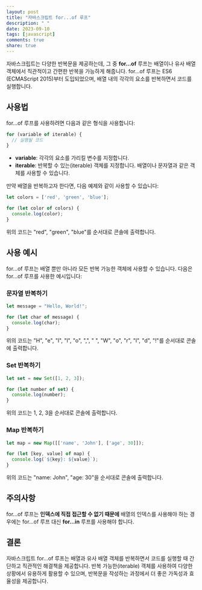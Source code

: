```yaml
---
layout: post
title: "자바스크립트 for...of 루프"
description: " "
date: 2023-09-10
tags: [javascript]
comments: true
share: true
---
```


자바스크립트는 다양한 반복문을 제공하는데, 그 중 **for...of** 루프는 배열이나 유사 배열 객체에서 직관적이고 간편한 반복을 가능하게 해줍니다. for...of 루프는 ES6 (ECMAScript 2015)부터 도입되었으며, 배열 내의 각각의 요소를 반복하면서 코드를 실행합니다.

## 사용법

for...of 루프를 사용하려면 다음과 같은 형식을 사용합니다:

```javascript
for (variable of iterable) {
  // 실행될 코드
}
```

- **variable**: 각각의 요소를 가리킬 변수를 지정합니다.
- **iterable**: 반복할 수 있는(iterable) 객체를 지정합니다. 배열이나 문자열과 같은 객체를 사용할 수 있습니다.

만약 배열을 반복하고자 한다면, 다음 예제와 같이 사용할 수 있습니다:

```javascript
let colors = ['red', 'green', 'blue'];

for (let color of colors) {
  console.log(color);
}
```

위의 코드는 "red", "green", "blue"를 순서대로 콘솔에 출력합니다.

## 사용 예시

for...of 루프는 배열 뿐만 아니라 모든 반복 가능한 객체에 사용할 수 있습니다. 다음은 for...of 루프를 사용한 예시입니다:

### 문자열 반복하기

```javascript
let message = "Hello, World!";

for (let char of message) {
  console.log(char);
}
```

위의 코드는 "H", "e", "l", "l", "o", ",", " ", "W", "o", "r", "l", "d", "!"를 순서대로 콘솔에 출력합니다.

### Set 반복하기

```javascript
let set = new Set([1, 2, 3]);

for (let number of set) {
  console.log(number);
}
```

위의 코드는 1, 2, 3을 순서대로 콘솔에 출력합니다.

### Map 반복하기

```javascript
let map = new Map([['name', 'John'], ['age', 30]]);

for (let [key, value] of map) {
  console.log(`${key}: ${value}`);
}
```

위의 코드는 "name: John", "age: 30"을 순서대로 콘솔에 출력합니다.

## 주의사항

for...of 루프는 **인덱스에 직접 접근할 수 없기 때문에** 배열의 인덱스를 사용해야 하는 경우에는 for...of 루프 대신 **for...in** 루프를 사용해야 합니다.

## 결론

자바스크립트 for...of 루프는 배열과 유사 배열 객체를 반복하면서 코드를 실행할 때 간단하고 직관적인 해결책을 제공합니다. 반복 가능한(iterable) 객체를 사용하여 다양한 상황에서 유용하게 활용할 수 있으며, 반복문을 작성하는 과정에서 더 좋은 가독성과 효율성을 제공합니다.